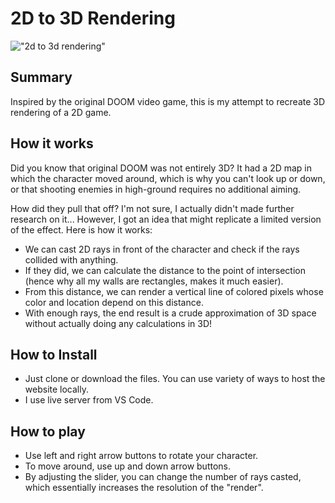 # 2D to 3D Rendering
!["2d to 3d rendering"](assets/2d-to-3d-projection-showcase.gif)

## Summary
Inspired by the original DOOM video game, this is my attempt to recreate 3D rendering of a 2D game.

## How it works
Did you know that original DOOM was not entirely 3D? It had a 2D map in which the character moved around, which is why you can't look up or down, or that shooting enemies in high-ground requires no additional aiming.

How did they pull that off? I'm not sure, I actually didn't made further research on it... However, I got an idea that might replicate a limited version of the effect. Here is how it works:

- We can cast 2D rays in front of the character and check if the rays collided with anything.
- If they did, we can calculate the distance to the point of intersection (hence why all my walls are rectangles, makes it much easier).
- From this distance, we can render a vertical line of colored pixels whose color and location depend on this distance.
- With enough rays, the end result is a crude approximation of 3D space without actually doing any calculations in 3D!

## How to Install
- Just clone or download the files. You can use variety of ways to host the website locally.
- I use live server from VS Code.

## How to play
- Use left and right arrow buttons to rotate your character.
- To move around, use up and down arrow buttons.
- By adjusting the slider, you can change the number of rays casted, which essentially increases the resolution of the "render".